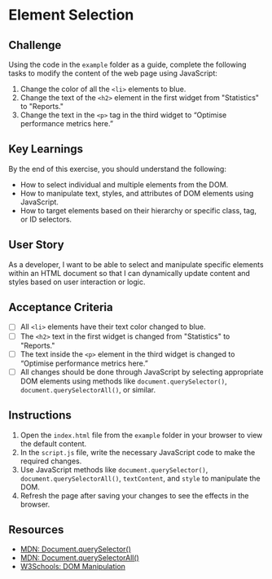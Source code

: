 # Element Selection

## Challenge

Using the code in the `example` folder as a guide, complete the following tasks to modify the content of the web page using JavaScript:

1. Change the color of all the `<li>` elements to blue.
2. Change the text of the `<h2>` element in the first widget from "Statistics" to "Reports."
3. Change the text in the `<p>` tag in the third widget to “Optimise performance metrics here.”

## Key Learnings

By the end of this exercise, you should understand the following:

- How to select individual and multiple elements from the DOM.
- How to manipulate text, styles, and attributes of DOM elements using JavaScript.
- How to target elements based on their hierarchy or specific class, tag, or ID selectors.

## User Story

As a developer, I want to be able to select and manipulate specific elements within an HTML document so that I can dynamically update content and styles based on user interaction or logic.

## Acceptance Criteria

- [ ] All `<li>` elements have their text color changed to blue.
- [ ] The `<h2>` text in the first widget is changed from "Statistics" to "Reports."
- [ ] The text inside the `<p>` element in the third widget is changed to “Optimise performance metrics here.”
- [ ] All changes should be done through JavaScript by selecting appropriate DOM elements using methods like `document.querySelector()`, `document.querySelectorAll()`, or similar.

## Instructions

1. Open the `index.html` file from the `example` folder in your browser to view the default content.
2. In the `script.js` file, write the necessary JavaScript code to make the required changes.
3. Use JavaScript methods like `document.querySelector()`, `document.querySelectorAll()`, `textContent`, and `style` to manipulate the DOM.
4. Refresh the page after saving your changes to see the effects in the browser.

## Resources

- [MDN: Document.querySelector()](https://developer.mozilla.org/en-US/docs/Web/API/Document/querySelector)
- [MDN: Document.querySelectorAll()](https://developer.mozilla.org/en-US/docs/Web/API/Document/querySelectorAll)
- [W3Schools: DOM Manipulation](https://www.w3schools.com/js/js_htmldom.asp)
